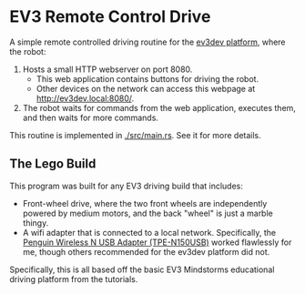 # EV3 Remote Control Drive

A simple remote controlled driving routine for the
  [ev3dev platform](https://www.ev3dev.org/),
  where the robot:

1. Hosts a small HTTP webserver on port 8080.
    * This web application contains buttons for driving the robot.
    * Other devices on the network can access this webpage at
        <http://ev3dev.local:8080/>.
2. The robot waits for commands from the web application,
     executes them, and then waits for more commands.

This routine is implemented in [./src/main.rs](./src/main.rs).
See it for more details.


## The Lego Build

This program was built for any EV3 driving build that includes:

* Front-wheel drive, where the two front wheels
    are independently powered by medium motors,
    and the back "wheel" is just a marble thingy.
* A wifi adapter that is connected to a local network.
  Specifically, the
    [Penguin Wireless N USB Adapter (TPE-N150USB)](https://www.thinkpenguin.com/gnu-linux/penguin-wireless-n-usb-adapter-gnu-linux-tpe-n150usb)
    worked flawlessly for me,
    though others recommended for the ev3dev platform did not.

Specifically, this is all based off the basic EV3 Mindstorms
  educational driving platform from the tutorials.